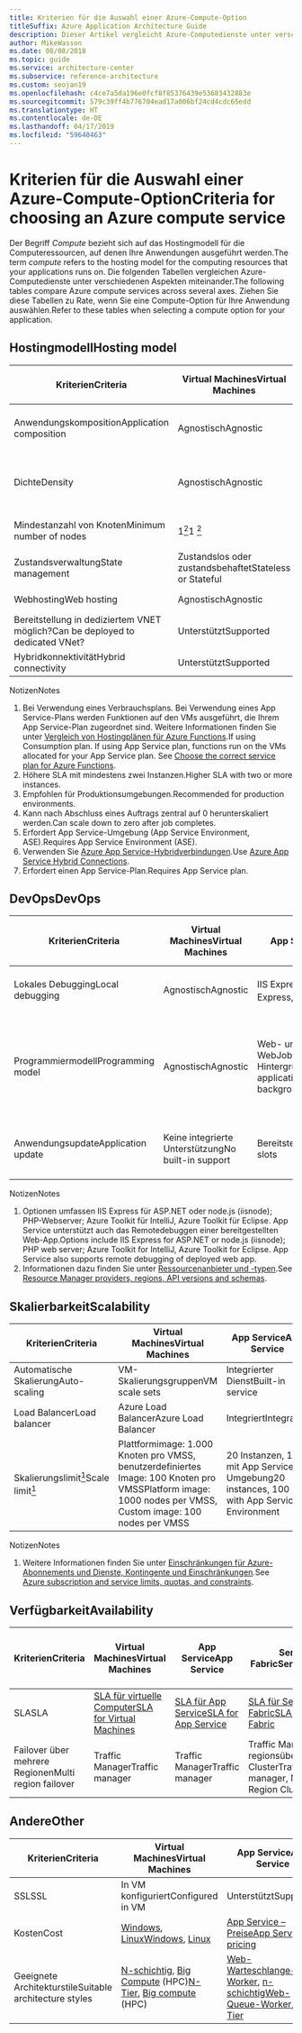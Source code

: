 ```yaml
---
title: Kriterien für die Auswahl einer Azure-Compute-Option
titleSuffix: Azure Application Architecture Guide
description: Dieser Artikel vergleicht Azure-Computedienste unter verschiedenen Aspekten miteinander.
author: MikeWasson
ms.date: 08/08/2018
ms.topic: guide
ms.service: architecture-center
ms.subservice: reference-architecture
ms.custom: seojan19
ms.openlocfilehash: c4ce7a5da196e0fcf8f85376439e53683432883e
ms.sourcegitcommit: 579c39ff4b776704ead17a006bf24cd4cdc65edd
ms.translationtype: HT
ms.contentlocale: de-DE
ms.lasthandoff: 04/17/2019
ms.locfileid: "59640463"
---
```

# <a name="criteria-for-choosing-an-azure-compute-service"></a><span data-ttu-id="d3978-103">Kriterien für die Auswahl einer Azure-Compute-Option</span><span class="sxs-lookup"><span data-stu-id="d3978-103">Criteria for choosing an Azure compute service</span></span>

<span data-ttu-id="d3978-104">Der Begriff *Compute* bezieht sich auf das Hostingmodell für die Computeressourcen, auf denen Ihre Anwendungen ausgeführt werden.</span><span class="sxs-lookup"><span data-stu-id="d3978-104">The term *compute* refers to the hosting model for the computing resources that your applications runs on.</span></span> <span data-ttu-id="d3978-105">Die folgenden Tabellen vergleichen Azure-Computedienste unter verschiedenen Aspekten miteinander.</span><span class="sxs-lookup"><span data-stu-id="d3978-105">The following tables compare Azure compute services across several axes.</span></span> <span data-ttu-id="d3978-106">Ziehen Sie diese Tabellen zu Rate, wenn Sie eine Compute-Option für Ihre Anwendung auswählen.</span><span class="sxs-lookup"><span data-stu-id="d3978-106">Refer to these tables when selecting a compute option for your application.</span></span>

## <a name="hosting-model"></a><span data-ttu-id="d3978-107">Hostingmodell</span><span class="sxs-lookup"><span data-stu-id="d3978-107">Hosting model</span></span>

<!-- markdownlint-disable MD033 -->

| <span data-ttu-id="d3978-108">Kriterien</span><span class="sxs-lookup"><span data-stu-id="d3978-108">Criteria</span></span> | <span data-ttu-id="d3978-109">Virtual Machines</span><span class="sxs-lookup"><span data-stu-id="d3978-109">Virtual Machines</span></span> | <span data-ttu-id="d3978-110">App Service</span><span class="sxs-lookup"><span data-stu-id="d3978-110">App Service</span></span> | <span data-ttu-id="d3978-111">Service Fabric</span><span class="sxs-lookup"><span data-stu-id="d3978-111">Service Fabric</span></span> | <span data-ttu-id="d3978-112">Azure-Funktionen</span><span class="sxs-lookup"><span data-stu-id="d3978-112">Azure Functions</span></span> | <span data-ttu-id="d3978-113">Azure Kubernetes Service</span><span class="sxs-lookup"><span data-stu-id="d3978-113">Azure Kubernetes Service</span></span> | <span data-ttu-id="d3978-114">Container Instances</span><span class="sxs-lookup"><span data-stu-id="d3978-114">Container Instances</span></span> | <span data-ttu-id="d3978-115">Azure Batch</span><span class="sxs-lookup"><span data-stu-id="d3978-115">Azure Batch</span></span> |
|----------|-----------------|-------------|----------------|-----------------|-------------------------|----------------|-------------|
| <span data-ttu-id="d3978-116">Anwendungskomposition</span><span class="sxs-lookup"><span data-stu-id="d3978-116">Application composition</span></span> | <span data-ttu-id="d3978-117">Agnostisch</span><span class="sxs-lookup"><span data-stu-id="d3978-117">Agnostic</span></span> | <span data-ttu-id="d3978-118">Anwendungen, Container</span><span class="sxs-lookup"><span data-stu-id="d3978-118">Applications, containers</span></span> | <span data-ttu-id="d3978-119">Dienste, ausführbare Gastdateien, Container</span><span class="sxs-lookup"><span data-stu-id="d3978-119">Services, guest executables, containers</span></span> | <span data-ttu-id="d3978-120">Functions</span><span class="sxs-lookup"><span data-stu-id="d3978-120">Functions</span></span> | <span data-ttu-id="d3978-121">Container</span><span class="sxs-lookup"><span data-stu-id="d3978-121">Containers</span></span> | <span data-ttu-id="d3978-122">Container</span><span class="sxs-lookup"><span data-stu-id="d3978-122">Containers</span></span> | <span data-ttu-id="d3978-123">Geplante Aufträge</span><span class="sxs-lookup"><span data-stu-id="d3978-123">Scheduled jobs</span></span>  |
| <span data-ttu-id="d3978-124">Dichte</span><span class="sxs-lookup"><span data-stu-id="d3978-124">Density</span></span> | <span data-ttu-id="d3978-125">Agnostisch</span><span class="sxs-lookup"><span data-stu-id="d3978-125">Agnostic</span></span> | <span data-ttu-id="d3978-126">Mehrere Apps pro Instanz über App Service-Pläne</span><span class="sxs-lookup"><span data-stu-id="d3978-126">Multiple apps per instance via app service plans</span></span> | <span data-ttu-id="d3978-127">Mehrere Dienste pro VM</span><span class="sxs-lookup"><span data-stu-id="d3978-127">Multiple services per VM</span></span> | <span data-ttu-id="d3978-128">Serverlos <a href="#note1"><sup>1</sup></a></span><span class="sxs-lookup"><span data-stu-id="d3978-128">Serverless <a href="#note1"><sup>1</sup></a></span></span> | <span data-ttu-id="d3978-129">Mehrere Container pro Knoten</span><span class="sxs-lookup"><span data-stu-id="d3978-129">Multiple containers per node</span></span> |<span data-ttu-id="d3978-130">Keine dedizierten Instanzen</span><span class="sxs-lookup"><span data-stu-id="d3978-130">No dedicated instances</span></span> | <span data-ttu-id="d3978-131">Mehrere Apps pro VM</span><span class="sxs-lookup"><span data-stu-id="d3978-131">Multiple apps per VM</span></span> |
| <span data-ttu-id="d3978-132">Mindestanzahl von Knoten</span><span class="sxs-lookup"><span data-stu-id="d3978-132">Minimum number of nodes</span></span> | <span data-ttu-id="d3978-133">1<a href="#note2"><sup>2</sup></a></span><span class="sxs-lookup"><span data-stu-id="d3978-133">1 <a href="#note2"><sup>2</sup></a></span></span>  | <span data-ttu-id="d3978-134">1</span><span class="sxs-lookup"><span data-stu-id="d3978-134">1</span></span> | <span data-ttu-id="d3978-135">5<a href="#note3"><sup>3</sup></a></span><span class="sxs-lookup"><span data-stu-id="d3978-135">5 <a href="#note3"><sup>3</sup></a></span></span> | <span data-ttu-id="d3978-136">Serverlos <a href="#note1"><sup>1</sup></a></span><span class="sxs-lookup"><span data-stu-id="d3978-136">Serverless <a href="#note1"><sup>1</sup></a></span></span> | <span data-ttu-id="d3978-137">3 <a href="#note3"><sup>3</sup></a></span><span class="sxs-lookup"><span data-stu-id="d3978-137">3 <a href="#note3"><sup>3</sup></a></span></span> | <span data-ttu-id="d3978-138">Keine dedizierten Knoten</span><span class="sxs-lookup"><span data-stu-id="d3978-138">No dedicated nodes</span></span> | <span data-ttu-id="d3978-139">1<a href="#note4"><sup>4</sup></a></span><span class="sxs-lookup"><span data-stu-id="d3978-139">1 <a href="#note4"><sup>4</sup></a></span></span> |
| <span data-ttu-id="d3978-140">Zustandsverwaltung</span><span class="sxs-lookup"><span data-stu-id="d3978-140">State management</span></span> | <span data-ttu-id="d3978-141">Zustandslos oder zustandsbehaftet</span><span class="sxs-lookup"><span data-stu-id="d3978-141">Stateless or Stateful</span></span> | <span data-ttu-id="d3978-142">Zustandslos</span><span class="sxs-lookup"><span data-stu-id="d3978-142">Stateless</span></span> | <span data-ttu-id="d3978-143">Zustandslos oder zustandsbehaftet</span><span class="sxs-lookup"><span data-stu-id="d3978-143">Stateless or stateful</span></span> | <span data-ttu-id="d3978-144">Zustandslos</span><span class="sxs-lookup"><span data-stu-id="d3978-144">Stateless</span></span> | <span data-ttu-id="d3978-145">Zustandslos oder zustandsbehaftet</span><span class="sxs-lookup"><span data-stu-id="d3978-145">Stateless or Stateful</span></span> | <span data-ttu-id="d3978-146">Zustandslos</span><span class="sxs-lookup"><span data-stu-id="d3978-146">Stateless</span></span> | <span data-ttu-id="d3978-147">Zustandslos</span><span class="sxs-lookup"><span data-stu-id="d3978-147">Stateless</span></span> |
| <span data-ttu-id="d3978-148">Webhosting</span><span class="sxs-lookup"><span data-stu-id="d3978-148">Web hosting</span></span> | <span data-ttu-id="d3978-149">Agnostisch</span><span class="sxs-lookup"><span data-stu-id="d3978-149">Agnostic</span></span> | <span data-ttu-id="d3978-150">Integriert</span><span class="sxs-lookup"><span data-stu-id="d3978-150">Built in</span></span> | <span data-ttu-id="d3978-151">Agnostisch</span><span class="sxs-lookup"><span data-stu-id="d3978-151">Agnostic</span></span> | <span data-ttu-id="d3978-152">Nicht zutreffend</span><span class="sxs-lookup"><span data-stu-id="d3978-152">Not applicable</span></span> | <span data-ttu-id="d3978-153">Agnostisch</span><span class="sxs-lookup"><span data-stu-id="d3978-153">Agnostic</span></span> | <span data-ttu-id="d3978-154">Agnostisch</span><span class="sxs-lookup"><span data-stu-id="d3978-154">Agnostic</span></span> | <span data-ttu-id="d3978-155">Nein </span><span class="sxs-lookup"><span data-stu-id="d3978-155">No</span></span> |
| <span data-ttu-id="d3978-156">Bereitstellung in dediziertem VNET möglich?</span><span class="sxs-lookup"><span data-stu-id="d3978-156">Can be deployed to dedicated VNet?</span></span> | <span data-ttu-id="d3978-157">Unterstützt</span><span class="sxs-lookup"><span data-stu-id="d3978-157">Supported</span></span> | <span data-ttu-id="d3978-158">Unterstützt<a href="#note5"><sup>5</sup></a></span><span class="sxs-lookup"><span data-stu-id="d3978-158">Supported<a href="#note5"><sup>5</sup></a></span></span> | <span data-ttu-id="d3978-159">Unterstützt</span><span class="sxs-lookup"><span data-stu-id="d3978-159">Supported</span></span> | <span data-ttu-id="d3978-160">Unterstützt<a href="#note5"><sup>5</sup></a></span><span class="sxs-lookup"><span data-stu-id="d3978-160">Supported <a href="#note5"><sup>5</sup></a></span></span> | [<span data-ttu-id="d3978-161">Unterstützt</span><span class="sxs-lookup"><span data-stu-id="d3978-161">Supported</span></span>](/azure/aks/networking-overview) | <span data-ttu-id="d3978-162">Nicht unterstützt</span><span class="sxs-lookup"><span data-stu-id="d3978-162">Not supported</span></span> | <span data-ttu-id="d3978-163">Unterstützt</span><span class="sxs-lookup"><span data-stu-id="d3978-163">Supported</span></span> |
| <span data-ttu-id="d3978-164">Hybridkonnektivität</span><span class="sxs-lookup"><span data-stu-id="d3978-164">Hybrid connectivity</span></span> | <span data-ttu-id="d3978-165">Unterstützt</span><span class="sxs-lookup"><span data-stu-id="d3978-165">Supported</span></span> | <span data-ttu-id="d3978-166">Unterstützt<a href="#note6"><sup>6</sup></a></span><span class="sxs-lookup"><span data-stu-id="d3978-166">Supported <a href="#note6"><sup>6</sup></a></span></span>  | <span data-ttu-id="d3978-167">Unterstützt</span><span class="sxs-lookup"><span data-stu-id="d3978-167">Supported</span></span> | <span data-ttu-id="d3978-168">Unterstützt<a href="#note7"><sup>7</sup></a></span><span class="sxs-lookup"><span data-stu-id="d3978-168">Supported <a href="#note7"><sup>7</sup></a></span></span> | <span data-ttu-id="d3978-169">Unterstützt</span><span class="sxs-lookup"><span data-stu-id="d3978-169">Supported</span></span> | <span data-ttu-id="d3978-170">Nicht unterstützt</span><span class="sxs-lookup"><span data-stu-id="d3978-170">Not supported</span></span> | <span data-ttu-id="d3978-171">Unterstützt</span><span class="sxs-lookup"><span data-stu-id="d3978-171">Supported</span></span> |

<span data-ttu-id="d3978-172">Notizen</span><span class="sxs-lookup"><span data-stu-id="d3978-172">Notes</span></span>

1. <span data-ttu-id="d3978-173"><span id="note1">Bei Verwendung eines Verbrauchsplans. Bei Verwendung eines App Service-Plans werden Funktionen auf den VMs ausgeführt, die Ihrem App Service-Plan zugeordnet sind. Weitere Informationen finden Sie unter [Vergleich von Hostingplänen für Azure Functions][function-plans].</span></span><span class="sxs-lookup"><span data-stu-id="d3978-173"><span id="note1">If using Consumption plan. If using App Service plan, functions run on the VMs allocated for your App Service plan. See [Choose the correct service plan for Azure Functions][function-plans].</span></span></span>
2. <span data-ttu-id="d3978-174"><span id="note2">Höhere SLA mit mindestens zwei Instanzen.</span></span><span class="sxs-lookup"><span data-stu-id="d3978-174"><span id="note2">Higher SLA with two or more instances.</span></span></span>
3. <span data-ttu-id="d3978-175"><span id="note3">Empfohlen für Produktionsumgebungen.</span></span><span class="sxs-lookup"><span data-stu-id="d3978-175"><span id="note3">Recommended for production environments.</span></span></span>
4. <span data-ttu-id="d3978-176"><span id="note4">Kann nach Abschluss eines Auftrags zentral auf 0 herunterskaliert werden.</span></span><span class="sxs-lookup"><span data-stu-id="d3978-176"><span id="note4">Can scale down to zero after job completes.</span></span></span>
5. <span data-ttu-id="d3978-177"><span id="note5">Erfordert App Service-Umgebung (App Service Environment, ASE).</span></span><span class="sxs-lookup"><span data-stu-id="d3978-177"><span id="note5">Requires App Service Environment (ASE).</span></span></span>
6. <span data-ttu-id="d3978-178"><span id="note6">Verwenden Sie [Azure App Service-Hybridverbindungen][app-service-hybrid].</span></span><span class="sxs-lookup"><span data-stu-id="d3978-178"><span id="note6">Use [Azure App Service Hybrid Connections][app-service-hybrid].</span></span></span>
7. <span data-ttu-id="d3978-179"><span id="note7">Erfordert einen App Service-Plan.</span></span><span class="sxs-lookup"><span data-stu-id="d3978-179"><span id="note7">Requires App Service plan.</span></span></span>

## <a name="devops"></a><span data-ttu-id="d3978-180">DevOps</span><span class="sxs-lookup"><span data-stu-id="d3978-180">DevOps</span></span>

| <span data-ttu-id="d3978-181">Kriterien</span><span class="sxs-lookup"><span data-stu-id="d3978-181">Criteria</span></span> | <span data-ttu-id="d3978-182">Virtual Machines</span><span class="sxs-lookup"><span data-stu-id="d3978-182">Virtual Machines</span></span> | <span data-ttu-id="d3978-183">App Service</span><span class="sxs-lookup"><span data-stu-id="d3978-183">App Service</span></span> | <span data-ttu-id="d3978-184">Service Fabric</span><span class="sxs-lookup"><span data-stu-id="d3978-184">Service Fabric</span></span> | <span data-ttu-id="d3978-185">Azure-Funktionen</span><span class="sxs-lookup"><span data-stu-id="d3978-185">Azure Functions</span></span> | <span data-ttu-id="d3978-186">Azure Kubernetes Service</span><span class="sxs-lookup"><span data-stu-id="d3978-186">Azure Kubernetes Service</span></span> | <span data-ttu-id="d3978-187">Container Instances</span><span class="sxs-lookup"><span data-stu-id="d3978-187">Container Instances</span></span> | <span data-ttu-id="d3978-188">Azure Batch</span><span class="sxs-lookup"><span data-stu-id="d3978-188">Azure Batch</span></span> |
|----------|-----------------|-------------|----------------|-----------------|-------------------------|----------------|-------------|
| <span data-ttu-id="d3978-189">Lokales Debugging</span><span class="sxs-lookup"><span data-stu-id="d3978-189">Local debugging</span></span> | <span data-ttu-id="d3978-190">Agnostisch</span><span class="sxs-lookup"><span data-stu-id="d3978-190">Agnostic</span></span> | <span data-ttu-id="d3978-191">IIS Express, weitere<a href="#note1b"><sup>1</sup></a></span><span class="sxs-lookup"><span data-stu-id="d3978-191">IIS Express, others <a href="#note1b"><sup>1</sup></a></span></span> | <span data-ttu-id="d3978-192">Lokaler Knotencluster</span><span class="sxs-lookup"><span data-stu-id="d3978-192">Local node cluster</span></span> | <span data-ttu-id="d3978-193">Visual Studio oder Azure Functions-Befehlszeilenschnittstelle</span><span class="sxs-lookup"><span data-stu-id="d3978-193">Visual Studio or Azure Functions CLI</span></span> | <span data-ttu-id="d3978-194">Minikube, andere</span><span class="sxs-lookup"><span data-stu-id="d3978-194">Minikube, others</span></span> | <span data-ttu-id="d3978-195">Lokale Containerruntime</span><span class="sxs-lookup"><span data-stu-id="d3978-195">Local container runtime</span></span> | <span data-ttu-id="d3978-196">Nicht unterstützt</span><span class="sxs-lookup"><span data-stu-id="d3978-196">Not supported</span></span> |
| <span data-ttu-id="d3978-197">Programmiermodell</span><span class="sxs-lookup"><span data-stu-id="d3978-197">Programming model</span></span> | <span data-ttu-id="d3978-198">Agnostisch</span><span class="sxs-lookup"><span data-stu-id="d3978-198">Agnostic</span></span> | <span data-ttu-id="d3978-199">Web- und API-Anwendungen, WebJobs für Hintergrundtasks</span><span class="sxs-lookup"><span data-stu-id="d3978-199">Web and API applications, WebJobs for background tasks</span></span> | <span data-ttu-id="d3978-200">Ausführbare Gastdatei, Dienstmodell, Akteurmodell, Container</span><span class="sxs-lookup"><span data-stu-id="d3978-200">Guest executable, Service model, Actor model, Containers</span></span> | <span data-ttu-id="d3978-201">Funktionen mit Auslösern</span><span class="sxs-lookup"><span data-stu-id="d3978-201">Functions with triggers</span></span> | <span data-ttu-id="d3978-202">Agnostisch</span><span class="sxs-lookup"><span data-stu-id="d3978-202">Agnostic</span></span> | <span data-ttu-id="d3978-203">Agnostisch</span><span class="sxs-lookup"><span data-stu-id="d3978-203">Agnostic</span></span> | <span data-ttu-id="d3978-204">Befehlszeilenanwendung</span><span class="sxs-lookup"><span data-stu-id="d3978-204">Command line application</span></span> |
| <span data-ttu-id="d3978-205">Anwendungsupdate</span><span class="sxs-lookup"><span data-stu-id="d3978-205">Application update</span></span> | <span data-ttu-id="d3978-206">Keine integrierte Unterstützung</span><span class="sxs-lookup"><span data-stu-id="d3978-206">No built-in support</span></span> | <span data-ttu-id="d3978-207">Bereitstellungsslots</span><span class="sxs-lookup"><span data-stu-id="d3978-207">Deployment slots</span></span> | <span data-ttu-id="d3978-208">Rollierendes Upgrade (pro Dienst)</span><span class="sxs-lookup"><span data-stu-id="d3978-208">Rolling upgrade (per service)</span></span> | <span data-ttu-id="d3978-209">Bereitstellungsslots</span><span class="sxs-lookup"><span data-stu-id="d3978-209">Deployment slots</span></span> | <span data-ttu-id="d3978-210">Paralleles Update</span><span class="sxs-lookup"><span data-stu-id="d3978-210">Rolling update</span></span> | <span data-ttu-id="d3978-211">Nicht zutreffend</span><span class="sxs-lookup"><span data-stu-id="d3978-211">Not applicable</span></span> |

<span data-ttu-id="d3978-212">Notizen</span><span class="sxs-lookup"><span data-stu-id="d3978-212">Notes</span></span>

1. <span data-ttu-id="d3978-213"><span id="note1b">Optionen umfassen IIS Express für ASP.NET oder node.js (iisnode); PHP-Webserver; Azure Toolkit für IntelliJ, Azure Toolkit für Eclipse. App Service unterstützt auch das Remotedebuggen einer bereitgestellten Web-App.</span></span><span class="sxs-lookup"><span data-stu-id="d3978-213"><span id="note1b">Options include IIS Express for ASP.NET or node.js (iisnode); PHP web server; Azure Toolkit for IntelliJ, Azure Toolkit for Eclipse. App Service also supports remote debugging of deployed web app.</span></span></span>
2. <span data-ttu-id="d3978-214"><span id="note2b">Informationen dazu finden Sie unter [Ressourcenanbieter und -typen][resource-manager-supported-services].</span></span><span class="sxs-lookup"><span data-stu-id="d3978-214"><span id="note2b">See [Resource Manager providers, regions, API versions and schemas][resource-manager-supported-services].</span></span></span>

## <a name="scalability"></a><span data-ttu-id="d3978-215">Skalierbarkeit</span><span class="sxs-lookup"><span data-stu-id="d3978-215">Scalability</span></span>

| <span data-ttu-id="d3978-216">Kriterien</span><span class="sxs-lookup"><span data-stu-id="d3978-216">Criteria</span></span> | <span data-ttu-id="d3978-217">Virtual Machines</span><span class="sxs-lookup"><span data-stu-id="d3978-217">Virtual Machines</span></span> | <span data-ttu-id="d3978-218">App Service</span><span class="sxs-lookup"><span data-stu-id="d3978-218">App Service</span></span> | <span data-ttu-id="d3978-219">Service Fabric</span><span class="sxs-lookup"><span data-stu-id="d3978-219">Service Fabric</span></span> | <span data-ttu-id="d3978-220">Azure-Funktionen</span><span class="sxs-lookup"><span data-stu-id="d3978-220">Azure Functions</span></span> | <span data-ttu-id="d3978-221">Azure Kubernetes Service</span><span class="sxs-lookup"><span data-stu-id="d3978-221">Azure Kubernetes Service</span></span> | <span data-ttu-id="d3978-222">Container Instances</span><span class="sxs-lookup"><span data-stu-id="d3978-222">Container Instances</span></span> | <span data-ttu-id="d3978-223">Azure Batch</span><span class="sxs-lookup"><span data-stu-id="d3978-223">Azure Batch</span></span> |
|----------|-----------------|-------------|----------------|-----------------|-------------------------|----------------|-------------|
| <span data-ttu-id="d3978-224">Automatische Skalierung</span><span class="sxs-lookup"><span data-stu-id="d3978-224">Auto-scaling</span></span> | <span data-ttu-id="d3978-225">VM-Skalierungsgruppen</span><span class="sxs-lookup"><span data-stu-id="d3978-225">VM scale sets</span></span> | <span data-ttu-id="d3978-226">Integrierter Dienst</span><span class="sxs-lookup"><span data-stu-id="d3978-226">Built-in service</span></span> | <span data-ttu-id="d3978-227">VM Scale Sets</span><span class="sxs-lookup"><span data-stu-id="d3978-227">VM Scale Sets</span></span> | <span data-ttu-id="d3978-228">Integrierter Dienst</span><span class="sxs-lookup"><span data-stu-id="d3978-228">Built-in service</span></span> | <span data-ttu-id="d3978-229">Nicht unterstützt</span><span class="sxs-lookup"><span data-stu-id="d3978-229">Not supported</span></span> | <span data-ttu-id="d3978-230">Nicht unterstützt</span><span class="sxs-lookup"><span data-stu-id="d3978-230">Not supported</span></span> | <span data-ttu-id="d3978-231">–</span><span class="sxs-lookup"><span data-stu-id="d3978-231">N/A</span></span> |
| <span data-ttu-id="d3978-232">Load Balancer</span><span class="sxs-lookup"><span data-stu-id="d3978-232">Load balancer</span></span> | <span data-ttu-id="d3978-233">Azure Load Balancer</span><span class="sxs-lookup"><span data-stu-id="d3978-233">Azure Load Balancer</span></span> | <span data-ttu-id="d3978-234">Integriert</span><span class="sxs-lookup"><span data-stu-id="d3978-234">Integrated</span></span> | <span data-ttu-id="d3978-235">Azure Load Balancer</span><span class="sxs-lookup"><span data-stu-id="d3978-235">Azure Load Balancer</span></span> | <span data-ttu-id="d3978-236">Integriert</span><span class="sxs-lookup"><span data-stu-id="d3978-236">Integrated</span></span> | <span data-ttu-id="d3978-237">Integriert</span><span class="sxs-lookup"><span data-stu-id="d3978-237">Integrated</span></span> |  <span data-ttu-id="d3978-238">Keine integrierte Unterstützung</span><span class="sxs-lookup"><span data-stu-id="d3978-238">No built-in support</span></span> | <span data-ttu-id="d3978-239">Azure Load Balancer</span><span class="sxs-lookup"><span data-stu-id="d3978-239">Azure Load Balancer</span></span> |
| <span data-ttu-id="d3978-240">Skalierungslimit<a href="#note1c"><sup>1</sup></a></span><span class="sxs-lookup"><span data-stu-id="d3978-240">Scale limit<a href="#note1c"><sup>1</sup></a></span></span> | <span data-ttu-id="d3978-241">Plattformimage: 1.000 Knoten pro VMSS, benutzerdefiniertes Image: 100 Knoten pro VMSS</span><span class="sxs-lookup"><span data-stu-id="d3978-241">Platform image: 1000 nodes per VMSS, Custom image: 100 nodes per VMSS</span></span> | <span data-ttu-id="d3978-242">20 Instanzen, 100 mit App Service-Umgebung</span><span class="sxs-lookup"><span data-stu-id="d3978-242">20 instances, 100 with App Service Environment</span></span> | <span data-ttu-id="d3978-243">100 Knoten pro VMSS</span><span class="sxs-lookup"><span data-stu-id="d3978-243">100 nodes per VMSS</span></span> | <span data-ttu-id="d3978-244">200 Instanzen pro Funktionen-App</span><span class="sxs-lookup"><span data-stu-id="d3978-244">200 instances per Function app</span></span> | <span data-ttu-id="d3978-245">100 Knoten pro Cluster (Standardgrenzwert)</span><span class="sxs-lookup"><span data-stu-id="d3978-245">100 nodes per cluster (default limit)</span></span> |<span data-ttu-id="d3978-246">20 Containergruppen pro Abonnement (Standardgrenzwert)</span><span class="sxs-lookup"><span data-stu-id="d3978-246">20 container groups per subscription (default limit).</span></span> | <span data-ttu-id="d3978-247">20 Kerne (Standardgrenzwert)</span><span class="sxs-lookup"><span data-stu-id="d3978-247">20 core limit (default limit).</span></span> |

<span data-ttu-id="d3978-248">Notizen</span><span class="sxs-lookup"><span data-stu-id="d3978-248">Notes</span></span>

1. <span data-ttu-id="d3978-249"><span id="note1c">Weitere Informationen finden Sie unter [Einschränkungen für Azure-Abonnements und Dienste, Kontingente und Einschränkungen](/azure/azure-subscription-service-limits).</span></span><span class="sxs-lookup"><span data-stu-id="d3978-249"><span id="note1c">See [Azure subscription and service limits, quotas, and constraints](/azure/azure-subscription-service-limits)</span>.</span></span>

## <a name="availability"></a><span data-ttu-id="d3978-250">Verfügbarkeit</span><span class="sxs-lookup"><span data-stu-id="d3978-250">Availability</span></span>

| <span data-ttu-id="d3978-251">Kriterien</span><span class="sxs-lookup"><span data-stu-id="d3978-251">Criteria</span></span> | <span data-ttu-id="d3978-252">Virtual Machines</span><span class="sxs-lookup"><span data-stu-id="d3978-252">Virtual Machines</span></span> | <span data-ttu-id="d3978-253">App Service</span><span class="sxs-lookup"><span data-stu-id="d3978-253">App Service</span></span> | <span data-ttu-id="d3978-254">Service Fabric</span><span class="sxs-lookup"><span data-stu-id="d3978-254">Service Fabric</span></span> | <span data-ttu-id="d3978-255">Azure-Funktionen</span><span class="sxs-lookup"><span data-stu-id="d3978-255">Azure Functions</span></span> | <span data-ttu-id="d3978-256">Azure Kubernetes Service</span><span class="sxs-lookup"><span data-stu-id="d3978-256">Azure Kubernetes Service</span></span> | <span data-ttu-id="d3978-257">Container Instances</span><span class="sxs-lookup"><span data-stu-id="d3978-257">Container Instances</span></span> | <span data-ttu-id="d3978-258">Azure Batch</span><span class="sxs-lookup"><span data-stu-id="d3978-258">Azure Batch</span></span> |
|----------|-----------------|-------------|----------------|-----------------|-------------------------|----------------|-------------|
| <span data-ttu-id="d3978-259">SLA</span><span class="sxs-lookup"><span data-stu-id="d3978-259">SLA</span></span> | <span data-ttu-id="d3978-260">[SLA für virtuelle Computer][sla-vm]</span><span class="sxs-lookup"><span data-stu-id="d3978-260">[SLA for Virtual Machines][sla-vm]</span></span> | <span data-ttu-id="d3978-261">[SLA für App Service][sla-app-service]</span><span class="sxs-lookup"><span data-stu-id="d3978-261">[SLA for App Service][sla-app-service]</span></span> | <span data-ttu-id="d3978-262">[SLA für Service Fabric][sla-sf]</span><span class="sxs-lookup"><span data-stu-id="d3978-262">[SLA for Service Fabric][sla-sf]</span></span> | <span data-ttu-id="d3978-263">[SLA für Functions][sla-functions]</span><span class="sxs-lookup"><span data-stu-id="d3978-263">[SLA for Functions][sla-functions]</span></span> | <span data-ttu-id="d3978-264">[SLA für AKS][sla-acs]</span><span class="sxs-lookup"><span data-stu-id="d3978-264">[SLA for AKS][sla-acs]</span></span> | [<span data-ttu-id="d3978-265">SLA für Container Instances</span><span class="sxs-lookup"><span data-stu-id="d3978-265">SLA for Container Instances</span></span>](https://azure.microsoft.com/support/legal/sla/container-instances/) | <span data-ttu-id="d3978-266">[SLA für Azure Batch][sla-batch]</span><span class="sxs-lookup"><span data-stu-id="d3978-266">[SLA for Azure Batch][sla-batch]</span></span> |
| <span data-ttu-id="d3978-267">Failover über mehrere Regionen</span><span class="sxs-lookup"><span data-stu-id="d3978-267">Multi region failover</span></span> | <span data-ttu-id="d3978-268">Traffic Manager</span><span class="sxs-lookup"><span data-stu-id="d3978-268">Traffic manager</span></span> | <span data-ttu-id="d3978-269">Traffic Manager</span><span class="sxs-lookup"><span data-stu-id="d3978-269">Traffic manager</span></span> | <span data-ttu-id="d3978-270">Traffic Manager, regionsübergreifender Cluster</span><span class="sxs-lookup"><span data-stu-id="d3978-270">Traffic manager, Multi-Region Cluster</span></span> | <span data-ttu-id="d3978-271">Nicht unterstützt</span><span class="sxs-lookup"><span data-stu-id="d3978-271">Not supported</span></span> | <span data-ttu-id="d3978-272">Traffic Manager</span><span class="sxs-lookup"><span data-stu-id="d3978-272">Traffic manager</span></span> | <span data-ttu-id="d3978-273">Nicht unterstützt</span><span class="sxs-lookup"><span data-stu-id="d3978-273">Not supported</span></span> | <span data-ttu-id="d3978-274">Nicht unterstützt</span><span class="sxs-lookup"><span data-stu-id="d3978-274">Not Supported</span></span> |

## <a name="other"></a><span data-ttu-id="d3978-275">Andere</span><span class="sxs-lookup"><span data-stu-id="d3978-275">Other</span></span>

| <span data-ttu-id="d3978-276">Kriterien</span><span class="sxs-lookup"><span data-stu-id="d3978-276">Criteria</span></span> | <span data-ttu-id="d3978-277">Virtual Machines</span><span class="sxs-lookup"><span data-stu-id="d3978-277">Virtual Machines</span></span> | <span data-ttu-id="d3978-278">App Service</span><span class="sxs-lookup"><span data-stu-id="d3978-278">App Service</span></span> | <span data-ttu-id="d3978-279">Service Fabric</span><span class="sxs-lookup"><span data-stu-id="d3978-279">Service Fabric</span></span> | <span data-ttu-id="d3978-280">Azure-Funktionen</span><span class="sxs-lookup"><span data-stu-id="d3978-280">Azure Functions</span></span> | <span data-ttu-id="d3978-281">Azure Kubernetes Service</span><span class="sxs-lookup"><span data-stu-id="d3978-281">Azure Kubernetes Service</span></span> | <span data-ttu-id="d3978-282">Container Instances</span><span class="sxs-lookup"><span data-stu-id="d3978-282">Container Instances</span></span> | <span data-ttu-id="d3978-283">Azure Batch</span><span class="sxs-lookup"><span data-stu-id="d3978-283">Azure Batch</span></span> |
|----------|-----------------|-------------|----------------|-----------------|-------------------------|----------------|-------------|
| <span data-ttu-id="d3978-284">SSL</span><span class="sxs-lookup"><span data-stu-id="d3978-284">SSL</span></span> | <span data-ttu-id="d3978-285">In VM konfiguriert</span><span class="sxs-lookup"><span data-stu-id="d3978-285">Configured in VM</span></span> | <span data-ttu-id="d3978-286">Unterstützt</span><span class="sxs-lookup"><span data-stu-id="d3978-286">Supported</span></span> | <span data-ttu-id="d3978-287">Unterstützt</span><span class="sxs-lookup"><span data-stu-id="d3978-287">Supported</span></span>  | <span data-ttu-id="d3978-288">Unterstützt</span><span class="sxs-lookup"><span data-stu-id="d3978-288">Supported</span></span> | [<span data-ttu-id="d3978-289">Eingangscontroller</span><span class="sxs-lookup"><span data-stu-id="d3978-289">Ingress controller</span></span>](/azure/aks/ingress) | <span data-ttu-id="d3978-290">Verwenden eines [Sidecar](../../patterns/sidecar.md)-Containers</span><span class="sxs-lookup"><span data-stu-id="d3978-290">Use [sidecar](../../patterns/sidecar.md) container</span></span> | <span data-ttu-id="d3978-291">Unterstützt</span><span class="sxs-lookup"><span data-stu-id="d3978-291">Supported</span></span> |
| <span data-ttu-id="d3978-292">Kosten</span><span class="sxs-lookup"><span data-stu-id="d3978-292">Cost</span></span> | <span data-ttu-id="d3978-293">[Windows][cost-windows-vm], [Linux][cost-linux-vm]</span><span class="sxs-lookup"><span data-stu-id="d3978-293">[Windows][cost-windows-vm], [Linux][cost-linux-vm]</span></span> | <span data-ttu-id="d3978-294">[App Service – Preise][cost-app-service]</span><span class="sxs-lookup"><span data-stu-id="d3978-294">[App Service pricing][cost-app-service]</span></span> | <span data-ttu-id="d3978-295">[Service Fabric – Preise][cost-service-fabric]</span><span class="sxs-lookup"><span data-stu-id="d3978-295">[Service Fabric pricing][cost-service-fabric]</span></span> | <span data-ttu-id="d3978-296">[Azure Functions – Preise][cost-functions]</span><span class="sxs-lookup"><span data-stu-id="d3978-296">[Azure Functions pricing][cost-functions]</span></span> | <span data-ttu-id="d3978-297">[AKS – Preise][cost-acs]</span><span class="sxs-lookup"><span data-stu-id="d3978-297">[AKS pricing][cost-acs]</span></span> | [<span data-ttu-id="d3978-298">Container Instances – Preise</span><span class="sxs-lookup"><span data-stu-id="d3978-298">Container Instances pricing</span></span>](https://azure.microsoft.com/pricing/details/container-instances/) | <span data-ttu-id="d3978-299">[Azure Batch – Preise][cost-batch]</span><span class="sxs-lookup"><span data-stu-id="d3978-299">[Azure Batch pricing][cost-batch]</span></span>
| <span data-ttu-id="d3978-300">Geeignete Architekturstile</span><span class="sxs-lookup"><span data-stu-id="d3978-300">Suitable architecture styles</span></span> | <span data-ttu-id="d3978-301">[N-schichtig][n-tier], [Big Compute][big-compute] (HPC)</span><span class="sxs-lookup"><span data-stu-id="d3978-301">[N-Tier][n-tier], [Big compute][big-compute] (HPC)</span></span> | <span data-ttu-id="d3978-302">[Web-Warteschlange-Worker][w-q-w], [n-schichtig][n-tier]</span><span class="sxs-lookup"><span data-stu-id="d3978-302">[Web-Queue-Worker][w-q-w], [N-Tier][n-tier]</span></span> | <span data-ttu-id="d3978-303">[Microservices][microservices], [ereignisgesteuerte Architektur][event-driven]</span><span class="sxs-lookup"><span data-stu-id="d3978-303">[Microservices][microservices], [Event-driven architecture][event-driven]</span></span> | <span data-ttu-id="d3978-304">[Microservices][microservices], [ereignisgesteuerte Architektur][event-driven]</span><span class="sxs-lookup"><span data-stu-id="d3978-304">[Microservices][microservices], [Event-driven architecture][event-driven]</span></span> | <span data-ttu-id="d3978-305">[Microservices][microservices], [ereignisgesteuerte Architektur][event-driven]</span><span class="sxs-lookup"><span data-stu-id="d3978-305">[Microservices][microservices], [Event-driven architecture][event-driven]</span></span> | <span data-ttu-id="d3978-306">[Microservices][microservices], Automatisierung von Aufgaben, Batchaufträge</span><span class="sxs-lookup"><span data-stu-id="d3978-306">[Microservices][microservices], task automation, batch jobs</span></span>  | <span data-ttu-id="d3978-307">[Big Compute][big-compute] (HPC)</span><span class="sxs-lookup"><span data-stu-id="d3978-307">[Big compute][big-compute] (HPC)</span></span> |

<!-- markdownlint-enable MD033 -->

[cost-linux-vm]: https://azure.microsoft.com/pricing/details/virtual-machines/linux/
[cost-windows-vm]: https://azure.microsoft.com/pricing/details/virtual-machines/windows/
[cost-app-service]: https://azure.microsoft.com/pricing/details/app-service/
[cost-service-fabric]: https://azure.microsoft.com/pricing/details/service-fabric/
[cost-functions]: https://azure.microsoft.com/pricing/details/functions/
[cost-acs]: https://azure.microsoft.com/pricing/details/kubernetes-service/
[cost-batch]: https://azure.microsoft.com/pricing/details/batch/

[function-plans]: /azure/azure-functions/functions-scale
[sla-acs]: https://azure.microsoft.com/support/legal/sla/kubernetes-service
[sla-app-service]: https://azure.microsoft.com/support/legal/sla/app-service/
[sla-batch]: https://azure.microsoft.com/support/legal/sla/batch/
[sla-functions]: https://azure.microsoft.com/support/legal/sla/functions/
[sla-sf]: https://azure.microsoft.com/support/legal/sla/service-fabric/
[sla-vm]: https://azure.microsoft.com/support/legal/sla/virtual-machines/

[resource-manager-supported-services]: /azure/azure-resource-manager/resource-manager-supported-services
[scale-acs]: /azure/container-service/kubernetes/container-service-scale#scaling-considerations

[n-tier]: ../architecture-styles/n-tier.md
[w-q-w]: ../architecture-styles/web-queue-worker.md
[microservices]: ../architecture-styles/microservices.md
[event-driven]: ../architecture-styles/event-driven.md
[big-date]: ../architecture-styles/big-data.md
[big-compute]: ../architecture-styles/big-compute.md

[app-service-hybrid]: /azure/app-service/app-service-hybrid-connections
